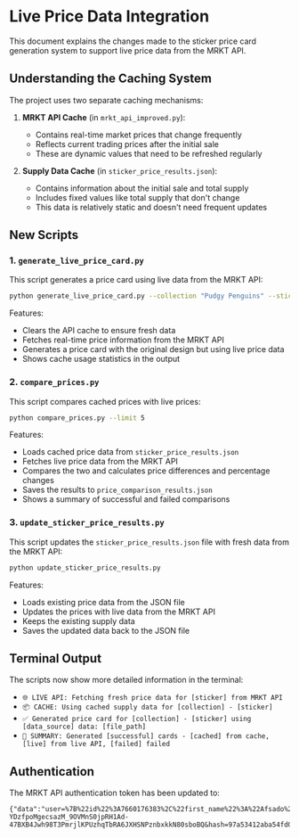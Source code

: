 # Live Price Data Integration

This document explains the changes made to the sticker price card generation system to support live price data from the MRKT API.

## Understanding the Caching System

The project uses two separate caching mechanisms:

1. **MRKT API Cache** (in `mrkt_api_improved.py`):
   - Contains real-time market prices that change frequently
   - Reflects current trading prices after the initial sale
   - These are dynamic values that need to be refreshed regularly

2. **Supply Data Cache** (in `sticker_price_results.json`):
   - Contains information about the initial sale and total supply
   - Includes fixed values like total supply that don't change
   - This data is relatively static and doesn't need frequent updates

## New Scripts

### 1. `generate_live_price_card.py`

This script generates a price card using live data from the MRKT API:

```bash
python generate_live_price_card.py --collection "Pudgy Penguins" --sticker "Blue Pengu"
```

Features:
- Clears the API cache to ensure fresh data
- Fetches real-time price information from the MRKT API
- Generates a price card with the original design but using live price data
- Shows cache usage statistics in the output

### 2. `compare_prices.py`

This script compares cached prices with live prices:

```bash
python compare_prices.py --limit 5
```

Features:
- Loads cached price data from `sticker_price_results.json`
- Fetches live price data from the MRKT API
- Compares the two and calculates price differences and percentage changes
- Saves the results to `price_comparison_results.json`
- Shows a summary of successful and failed comparisons

### 3. `update_sticker_price_results.py`

This script updates the `sticker_price_results.json` file with fresh data from the MRKT API:

```bash
python update_sticker_price_results.py
```

Features:
- Loads existing price data from the JSON file
- Updates the prices with live data from the MRKT API
- Keeps the existing supply data
- Saves the updated data back to the JSON file

## Terminal Output

The scripts now show more detailed information in the terminal:

- `🌐 LIVE API: Fetching fresh price data for [sticker] from MRKT API`
- `📦 CACHE: Using cached supply data for [collection] - [sticker]`
- `✅ Generated price card for [collection] - [sticker] using [data_source] data: [file_path]`
- `💾 SUMMARY: Generated [successful] cards - [cached] from cache, [live] from live API, [failed] failed`

## Authentication

The MRKT API authentication token has been updated to:
```
{"data":"user=%7B%22id%22%3A7660176383%2C%22first_name%22%3A%22Afsado%22%2C%22last_name%22%3A%22%22%2C%22username%22%3A%22Afsado%22%2C%22language_code%22%3A%22en%22%2C%22allows_write_to_pm%22%3Atrue%2C%22photo_url%22%3A%22https%3A%5C%2F%5C%2Ft.me%5C%2Fi%5C%2Fuserpic%5C%2F320%5C%2F42a5aspTdutRS8KbBc1zWKx5ZYpgjr2PXp5bKEDI91diLJxdTzXtvUussQcWf6g0.svg%22%7D&chat_instance=-6007791381635729774&chat_type=sender&auth_date=1750674849&signature=CDISSs-YDzfpoMgecsazM_9OVMnS0jpRH1Ad-47BXB4Jwh98T3PmrjlKPUzhqTbRA6JXHSNPznbxkkN80sboBQ&hash=97a53412aba54fd0830fcc6d6fc5e470808b9d61b3aa949cf5ce4d92d90223f3","photo":"https://t.me/i/userpic/320/42a5aspTdutRS8KbBc1zWKx5ZYpgjr2PXp5bKEDI91diLJxdTzXtvUussQcWf6g0.svg","appId":null}
``` 